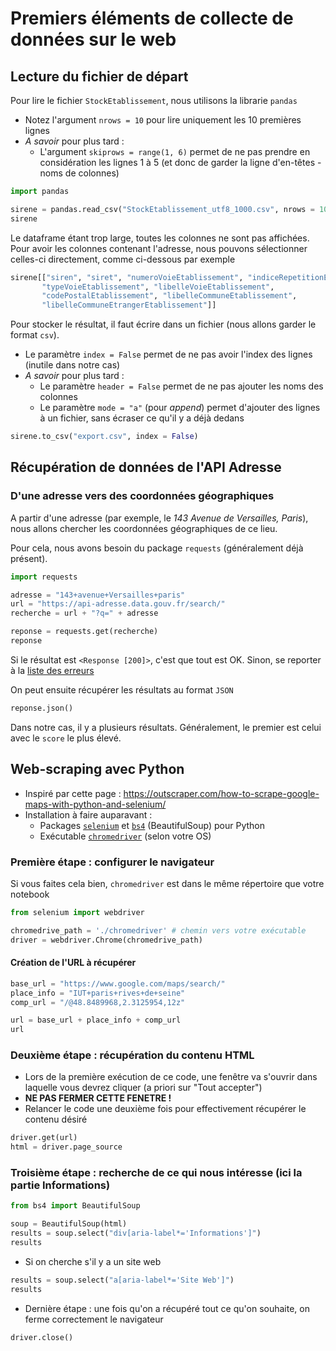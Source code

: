 # Premiers éléments de collecte de données sur le web

## Lecture du fichier de départ

Pour lire le fichier `StockEtablissement`, nous utilisons la librarie `pandas`

- Notez l'argument `nrows = 10` pour lire uniquement les 10 premières lignes
- *A savoir* pour plus tard : 
    - L'argument `skiprows = range(1, 6)` permet de ne pas prendre en considération les lignes 1 à 5 (et donc de garder la ligne d'en-têtes - noms de colonnes)

```python
import pandas

sirene = pandas.read_csv("StockEtablissement_utf8_1000.csv", nrows = 10)
sirene
```

Le dataframe étant trop large, toutes les colonnes ne sont pas affichées. Pour avoir les colonnes contenant l'adresse, nous pouvons sélectionner celles-ci directement, comme ci-dessous par exemple

```python
sirene[["siren", "siret", "numeroVoieEtablissement", "indiceRepetitionEtablissement",
       "typeVoieEtablissement", "libelleVoieEtablissement",
       "codePostalEtablissement", "libelleCommuneEtablissement",
       "libelleCommuneEtrangerEtablissement"]]
```

Pour stocker le résultat, il faut écrire dans un fichier (nous allons garder le format `csv`).

- Le paramètre `index = False` permet de ne pas avoir l'index des lignes (inutile dans notre cas)
- *A savoir* pour plus tard : 
    - Le paramètre `header = False` permet de ne pas ajouter les noms des colonnes
    - Le paramètre `mode = "a"` (pour *append*) permet d'ajouter des lignes à un fichier, sans écraser ce qu'il y a déjà dedans

```python
sirene.to_csv("export.csv", index = False)
```

## Récupération de données de l'API Adresse

### D'une adresse vers des coordonnées géographiques

A partir d'une adresse (par exemple, le *143 Avenue de Versailles, Paris*), nous allons chercher les coordonnées géographiques de ce lieu. 

Pour cela, nous avons besoin du package `requests` (généralement déjà présent).

```python
import requests

adresse = "143+avenue+Versailles+paris"
url = "https://api-adresse.data.gouv.fr/search/"
recherche = url + "?q=" + adresse

reponse = requests.get(recherche)
reponse
```

Si le résultat est `<Response [200]>`, c'est que tout est OK. Sinon, se reporter à la [liste des erreurs](https://developer.mozilla.org/en-US/docs/Web/HTTP/Status)

On peut ensuite récupérer les résultats au format `JSON` 

```python
reponse.json()
```

Dans notre cas, il y a plusieurs résultats. Généralement, le premier est celui avec le `score` le plus élevé.

## Web-scraping avec Python

- Inspiré par cette page : <https://outscraper.com/how-to-scrape-google-maps-with-python-and-selenium/>
- Installation à faire auparavant :
    - Packages [`selenium`](https://selenium-python.readthedocs.io/api.html#locate-elements-by) et [`bs4`](https://www.crummy.com/software/BeautifulSoup) (BeautifulSoup) pour Python
    - Exécutable [`chromedriver`](https://chromedriver.chromium.org/downloads) (selon votre OS)

### Première étape : configurer le navigateur 

Si vous faites cela bien, `chromedriver` est dans le même répertoire que votre notebook

```python
from selenium import webdriver

chromedrive_path = './chromedriver' # chemin vers votre exécutable 
driver = webdriver.Chrome(chromedrive_path)
```

#### Création de l'URL à récupérer

```python
base_url = "https://www.google.com/maps/search/"
place_info = "IUT+paris+rives+de+seine"
comp_url = "/@48.8489968,2.3125954,12z"

url = base_url + place_info + comp_url
url
```

### Deuxième étape : récupération du contenu HTML

- Lors de la première exécution de ce code, une fenêtre va s'ouvrir dans laquelle vous devrez cliquer (a priori sur "Tout accepter")
- **NE PAS FERMER CETTE FENETRE !**
- Relancer le code une deuxième fois pour effectivement récupérer le contenu désiré

```python
driver.get(url)
html = driver.page_source
```

### Troisième étape : recherche de ce qui nous intéresse (ici la partie Informations)

```python
from bs4 import BeautifulSoup

soup = BeautifulSoup(html)
results = soup.select("div[aria-label*='Informations']")
results
```

- Si on cherche s'il y a un site web 

```python
results = soup.select("a[aria-label*='Site Web']")
results
```

- Dernière étape : une fois qu'on a récupéré tout ce qu'on souhaite, on ferme correctement le navigateur

```python
driver.close()
```
